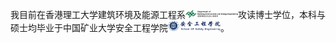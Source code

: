 我目前在香港理工大学建筑环境及能源工程系<img src='./images/BEEE-logo.png' style='width: 6em;'>攻读博士学位，本科与硕士均毕业于中国矿业大学安全工程学院<img src='./images/sse-logo-blue.png' style='width: 6em;'>。

